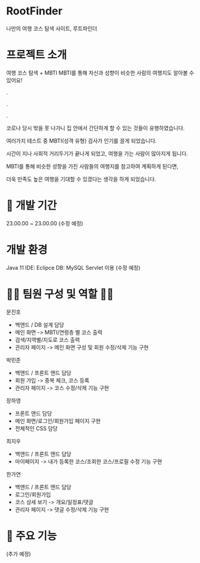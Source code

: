 # RootFinder 
나만의 여행 코스 탐색 사이트, 루트파인더

# 프로젝트 소개 
여행 코스 탐색 + MBTI
MBTI를 통해 자신과 성향이 비슷한 사람의 여행지도 알아볼 수 있어요!


.


.


.


코로나 당시 밖을 못 나가니 집 안에서 간단하게 할 수 있는 것들이 유행하였습니다.


여러가지 테스트 중 MBTI(성격 유형) 검사가 인기를 끌게 되었습니다.


시간이 지나 사회적 거리두기가 끝나게 되었고, 여행을 가는 사람이 많아지게 됩니다.


MBTI를 통해 비슷한 성향을 가진 사람들의 여행지를 참고하여 계획하게 된다면, 


더욱 만족도 높은 여행을 기대할 수 있겠다는 생각을 하게 되었습니다.

# 📆 개발 기간
23.00.00 ~ 23.00.00 (수정 예정)

# 개발 환경
Java 11
IDE: Eclipce
DB: MySQL
Servlet 이용
(수정 예정)

# 👩‍💻 팀원 구성 및 역할 👨‍💻
문진호
- 백앤드 / DB 설계 담당
- 메인 화면 -> MBTI/연령층 별 코스 출력
- 검색/지역별/지도로 코스 출력
- 관리자 페이지 -> 메인 화면 구성 및 회원 수정/삭제 기능 구현


박민준
- 백앤드 / 프론트 앤드 담당
- 회원 가입 -> 중복 체크, 코스 등록
- 관리자 페이지 -> 코스 수정/삭제 기능 구현


장하영
- 프론트 앤드 담당
- 메인 화면/로그인/회원가입 페이지 구현
- 전체적인 CSS 담당


최지우
- 백앤드 / 프론트 앤드 담당
- 마이페이지 -> 내가 등록한 코스/조회한 코스/프로필 수정 기능 구현


한가연
- 백앤드 / 프론트 앤드 담당
- 로그인/회원가입
- 코스 상세 보기 -> 개요/일정표/댓글
- 관리자 페이지 -> 댓글 수정/삭제 기능 구현

# 📌 주요 기능
(추가 예정)
